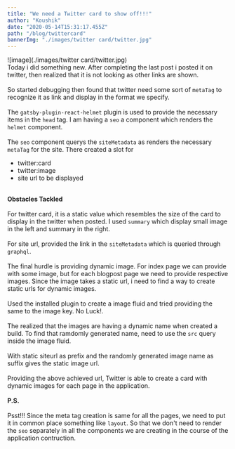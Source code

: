 ```yaml
---
title: "We need a Twitter card to show off!!!"
author: "Koushik"
date: "2020-05-14T15:31:17.455Z"
path: "/blog/twittercard"
bannerImg: "./images/twitter card/twitter.jpg"
---
```

![image](./images/twitter card/twitter.jpg)  
Today i did something new. After completing the last post i posted it on twitter, then realized that it is not looking as other links are shown.  
\
So started debugging then found that twitter need some sort of `metaTag` to recognize it as link and display in the format we specify.  
\
The `gatsby-plugin-react-helmet` plugin is used to provide the necessary items in the `head` tag. I am having a `seo` a component which renders the `helmet` component.  
\
The `seo` component querys the `siteMetadata` as renders the necessary `metaTag` for the site. There created a slot for 
<br/>
- twitter:card
- twitter:image
- site url to be displayed  

\
**Obstacles Tackled**  
\
For twitter card, it is a static value which resembles the size of the card to display in the twitter when posted. I used `summary` which display small image in the left and summary in the right.  
\
For site url, provided the link in the `siteMetadata` which is queried through `graphql`.  
\
The final hurdle is providing dynamic image. For index page we can provide with some image, but for each blogpost page we need to provide respective images. Since the image takes a static url, i need to find a way to create static urls for dynamic images.  
\
Used the installed plugin to create a image fluid and tried providing the same to the image key. No Luck!.  
\
The realized that the images are having a dynamic name when created a build. To find that ramdomly generated name, need to use the `src` query inside the image fluid.  
\
With static siteurl as prefix and the randomly generated image name as suffix gives the static image url.  
\
Providing the above achieved url, Twitter is able to create a card with dynamic images for each page in the application.  
\
**P.S.**  
\
Psst!!! Since the meta tag creation is same for all the pages, we need to put it in common place something like `layout`. So that we don't need to render the `seo` separately in all the components we are creating in the course of the application contruction.
